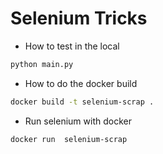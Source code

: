 # Selenium Tricks

- How to test in the local
```bash
python main.py 
```

- How to do the docker build
```bash
docker build -t selenium-scrap .
```
- Run selenium with docker
```bash
docker run  selenium-scrap 
```